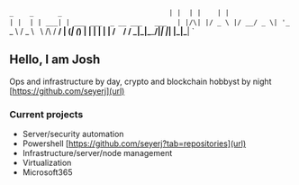 
` _    _      _                           `
`| |  | |    | |                          `
`| |  | | ___| | ___ ___  _ __ ___   ___  `
`| |/\| |/ _ \ |/ __/ _ \| '_ ` _ \ / _ \ `
`\  /\  /  __/ | (_| (_) | | | | | |  __/ `
` \/  \/ \___|_|\___\___/|_| |_| |_|\___| `
    
 ## Hello, I am Josh

Ops and infrastructure by day, crypto and blockchain hobbyst by night
[https://github.com/seyerj](url)
 
### Current projects

- Server/security automation
- Powershell [https://github.com/seyerj?tab=repositories](url)
- Infrastructure/server/node management
- Virtualization
- Microsoft365
